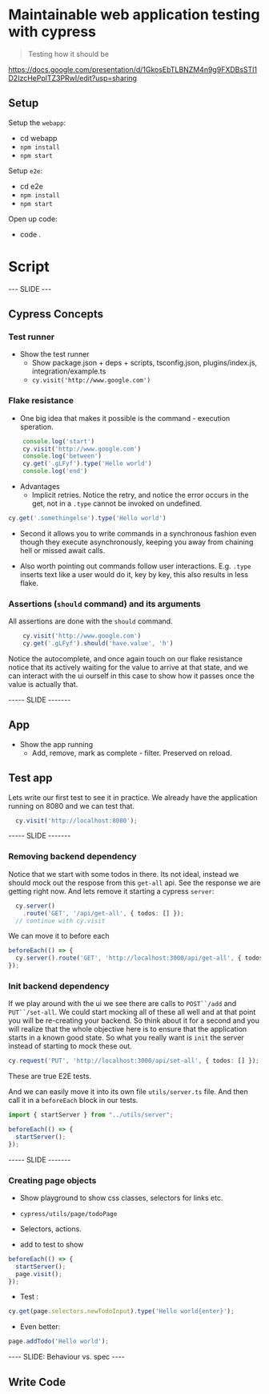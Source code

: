 # Maintainable web application testing with cypress
> Testing how it should be

https://docs.google.com/presentation/d/1GkosEbTLBNZM4n9g9FXDBsSTl1D2IzcHePplTZ3PRwI/edit?usp=sharing


## Setup 
Setup the `webapp`: 
* cd webapp
* `npm install`
* `npm start`

Setup `e2e`:
* cd e2e
* `npm install`
* `npm start`

Open up code: 
* code .

# Script 

--- SLIDE --- 

## Cypress Concepts
### Test runner 
* Show the test runner 
  * Show package.json + deps + scripts, tsconfig.json, plugins/index.js, integration/example.ts
  * `cy.visit('http://www.google.com')`

### Flake resistance
* One big idea that makes it possible is the command - execution speration. 
```ts
    console.log('start')
    cy.visit('http://www.google.com')
    console.log('between')
    cy.get('.gLFyf').type('Hello world')
    console.log('end')
```
* Advantages 
  * Implicit retries. Notice the retry, and notice the error occurs in the get, not in a `.type` cannot be invoked on undefined. 
```ts
cy.get('.somethingelse').type('Hello world')
```
  * Second it allows you to write commands in a synchronous fashion even though they execute asynchronously, keeping you away from chaining hell or missed await calls.

* Also worth pointing out commands follow user interactions. E.g. `.type` inserts text like a user would do it, key by key, this also results in less flake.

### Assertions (`should` command) and its arguments
All assertions are done with the `should` command. 

```ts
    cy.visit('http://www.google.com')
    cy.get('.gLFyf').should('have.value', 'h')
```
Notice the autocomplete, and once again touch on our flake resistance notice that its actively waiting for the value to arrive at that state, and we can interact with the ui ourself in this case to show how it passes once the value is actually that.

----- SLIDE -------

## App 
* Show the app running 
  * Add, remove, mark as complete - filter. Preserved on reload.

## Test app 
Lets write our first test to see it in practice. We already have the application running on 8080 and we can test that. 

```ts
  cy.visit('http://localhost:8080');
```

----- SLIDE -------

### Removing backend dependency
Notice that we start with some todos in there. Its not ideal, instead we should mock out the respose from this `get-all` api. See the response we are getting right now. And lets remove it starting a cypress `server`: 

```ts
  cy.server()
    .route('GET', '/api/get-all', { todos: [] });
  // continue with cy.visit 
```
We can move it to before each
```ts
beforeEach(() => {
  cy.server().route('GET', 'http://localhost:3000/api/get-all', { todos: [] });
});
```

### Init backend dependency

If we play around with the ui we see there are calls to `POST``/add` and `PUT``/set-all`. We could start mocking all of these all well and at that point you will be re-creating your backend. So think about it for a second and you will realize that the whole objective here is to ensure that the application starts in a known good state. So what you really want is `init` the server instead of starting to mock these out. 

```ts
cy.request('PUT', 'http://localhost:3000/api/set-all', { todos: [] });
```

These are true E2E tests. 

And we can easily move it into its own file `utils/server.ts` file. And then call it in a `beforeEach` block in our tests. 

```ts
import { startServer } from "../utils/server";

beforeEach(() => {
  startServer();
});
```

----- SLIDE -------


### Creating page objects 
* Show playground to show css classes, selectors for links etc.
* `cypress/utils/page/todoPage`
* Selectors, actions.

* add to test to show 
```ts
beforeEach(() => {
  startServer();
  page.visit();  
});
```

* Test : 
```ts
cy.get(page.selectors.newTodoInput).type('Hello world{enter}');
```

* Even better:
```ts
page.addTodo('Hello world');
```

---- SLIDE: Behaviour vs. spec  ----

## Write Code
